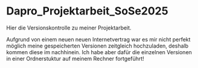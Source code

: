 # Dapro_Projektarbeit_SoSe2025
Hier die Versionskontrolle zu meiner Projektarbeit.

Aufgrund von einem neuen neuen Internetvertrag war es 
mir nicht perfekt möglich meine gespeicherten Versionen 
zeitgleich hochzuladen, deshalb kommen diese im nachhinein.
Ich habe aber dafür die einzelnen Versionen in einer 
Ordnerstuktur auf meinem Rechner fortgeführt!
